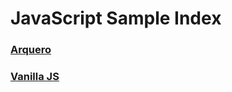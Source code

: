 # JavaScript Sample Index 

### [Arquero](https://github.com/keepinmindsh/lines_javascript/tree/main/arquero) 

### [Vanilla JS](https://github.com/keepinmindsh/lines_javascript/tree/main/vanillajs) 